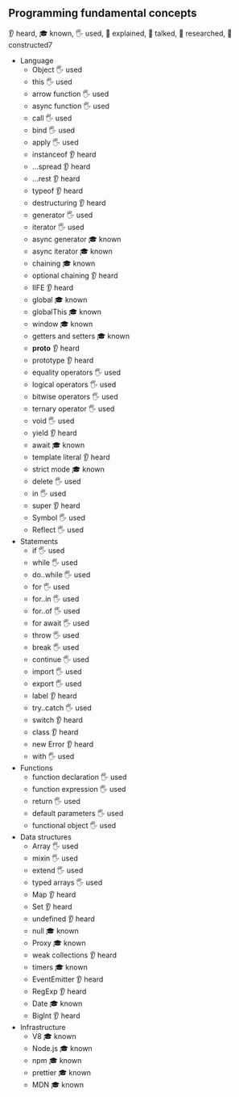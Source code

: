 ## Programming fundamental concepts
 👂 heard, 🎓 known, 🖐️ used, 🙋 explained, 📢 talked, 🔬 researched, 🚀 constructed7
- Language
  - Object  🖐️ used
  - this 🖐️ used
  - arrow function 🖐️ used
  - async function 🖐️ used
  - call 🖐️ used
  - bind 🖐️ used
  - apply 🖐️ used
  - instanceof 👂 heard
  - ...spread 👂 heard
  - ...rest 👂 heard
  - typeof 👂 heard
  - destructuring 👂 heard
  - generator 🖐️ used
  - iterator 🖐️ used
  - async generator 🎓 known
  - async iterator 🎓 known
  - chaining 🎓 known
  - optional chaining 👂 heard
  - IIFE 👂 heard
  - global 🎓 known
  - globalThis 🎓 known
  - window 🎓 known
  - getters and setters 🎓 known
  - __proto__ 👂 heard
  - prototype 👂 heard
  - equality operators 🖐️ used
  - logical operators 🖐️ used
  - bitwise operators 🖐️ used
  - ternary operator 🖐️ used
  - void 🖐️ used
  - yield 👂 heard
  - await 🎓 known
  - template literal 👂 heard
  - strict mode 🎓 known
  - delete 🖐️ used
  - in 🖐️ used
  - super 👂 heard
  - Symbol 🖐️ used
  - Reflect 🖐️ used
- Statements
  - if 🖐️ used
  - while 🖐️ used
  - do..while 🖐️ used
  - for 🖐️ used
  - for..in 🖐️ used
  - for..of 🖐️ used
  - for await 🖐️ used
  - throw 🖐️ used
  - break 🖐️ used
  - continue 🖐️ used
  - import 🖐️ used
  - export 🖐️ used
  - label 👂 heard
  - try..catch 🖐️ used
  - switch 👂 heard
  - class 👂 heard
  - new Error 👂 heard
  - with 🖐️ used
- Functions
  - function declaration 🖐️ used
  - function expression 🖐️ used
  - return 🖐️ used
  - default parameters 🖐️ used
  - functional object 🖐️ used
- Data structures
  - Array 🖐️ used
  - mixin 🖐️ used
  - extend 🖐️ used
  - typed arrays 🖐️ used
  - Map 👂 heard
  - Set 👂 heard
  - undefined 👂 heard
  - null 🎓 known
  - Proxy 🎓 known
  - weak collections 👂 heard
  - timers 🎓 known
  - EventEmitter 👂 heard
  - RegExp 👂 heard
  - Date 🎓 known
  - BigInt 👂 heard
- Infrastructure
  - V8 🎓 known
  - Node.js 🎓 known
  - npm 🎓 known
  - prettier 🎓 known
  - MDN 🎓 known
